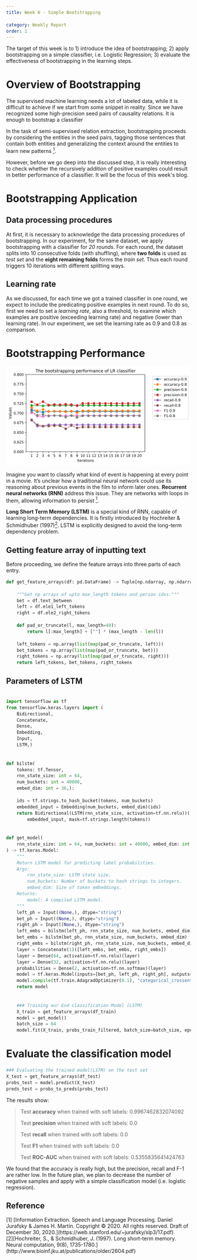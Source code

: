 ```yaml
---
title: Week 6 - Simple Bootstrapping

category: Weekly Report
order: 1
---
```


<!--
1. Bootstrapping Overview
2. Bootstrapping performance
 -->

The target of this week is to 1) introduce the idea of bootstrapping; 2) apply bootstrapping on a simple classifier, i.e. Logistic Regression; 3) evaluate the effectiveness of bootstrapping in the learning steps.


# Overview of Bootstrapping

The supervised machine learning needs a lot of labeled data, while it is difficult to achieve if we start from some snippet in reality. Since we have recognized some high-precision seed pairs of causality relations. It is enough to bootstrap a classifier

In the task of semi-supervised relation extraction, bootstrapping proceeds by considering the entities in the seed pairs, tagging those sentences that contain both entities and generalizing the context around the entities to learn new patterns [<sup>1</sup>](#refer-anchor-1).

However, before we go deep into the discussed step, it is really interesting to check whether the recursively addition of positive examples could result in better performance of a classifier. It will be the focus of this week's blog.


# Bootstrapping Application
## Data processing procedures
At first, it is necessary to acknowledge the data processing procedures of bootstrapping. In our experiment, for the same dataset, we apply bootstrapping with a classifier for *20 rounds*. For each round, the dataset splits into 10 consecutive folds (with shuffling), where **two folds** is used as *test set* and the **eight remaining folds** forms the *train set*. Thus each round triggers 10 iterations with different splitting ways.

## Learning rate
As we discussed, for each time we got a trained classifier in one round, we expect to include the predicating positive examples in next round. To do so, first we need to set a *learning rate*, also a threshold, to examine which examples are positive (exceeding learning rate) and negative (lower than learning rate). In our experiment, we set the learning rate as 0.9 and 0.8 as comparison.



# Bootstrapping Performance

![This is a alt text.](boot_lr.png)


























Imagine you want to classify what kind of event is happening at every point in a movie. It’s unclear how a traditional neural network could use its reasoning about previous events in the film to inform later ones. **Recurrent neural networks (RNN)** address this issue. They are networks with loops in them, allowing information to persist [<sup>1</sup>](#refer-anchor-1).

**Long Short Term Memory (LSTM)** is a special kind of RNN, capable of learning long-term dependencies. It is firstly introduced by Hochreiter & Schmidhuber (1997)[<sup>2</sup>](#refer-anchor-2). LSTM is explicitly designed to avoid the long-term dependency problem.


## Getting feature array of inputting text

Before proceeding, we define the feature arrays into three parts of each entry.

```python
def get_feature_arrays(df: pd.DataFrame) -> Tuple[np.ndarray, np.ndarray, np.ndarray]:

    """Get np arrays of upto max_length tokens and person idxs."""
    bet = df.text_between
    left = df.ele1_left_tokens
    right = df.ele2_right_tokens

    def pad_or_truncate(l, max_length=40):
        return l[:max_length] + [""] * (max_length - len(l))

    left_tokens = np.array(list(map(pad_or_truncate, left)))
    bet_tokens = np.array(list(map(pad_or_truncate, bet)))
    right_tokens = np.array(list(map(pad_or_truncate, right)))
    return left_tokens, bet_tokens, right_tokens

```

## Parameters of LSTM
```python

import tensorflow as tf
from tensorflow.keras.layers import (
    Bidirectional,
    Concatenate,
    Dense,
    Embedding,
    Input,
    LSTM,)


def bilstm(
    tokens: tf.Tensor,
    rnn_state_size: int = 64,
    num_buckets: int = 40000,
    embed_dim: int = 36,):

    ids = tf.strings.to_hash_bucket(tokens, num_buckets)
    embedded_input = Embedding(num_buckets, embed_dim)(ids)
    return Bidirectional(LSTM(rnn_state_size, activation=tf.nn.relu))(
        embedded_input, mask=tf.strings.length(tokens))


def get_model(
    rnn_state_size: int = 64, num_buckets: int = 40000, embed_dim: int = 12
) -> tf.keras.Model:
    """
    Return LSTM model for predicting label probabilities.
    Args:
        rnn_state_size: LSTM state size.
        num_buckets: Number of buckets to hash strings to integers.
        embed_dim: Size of token embeddings.
    Returns:
        model: A compiled LSTM model.
    """
    left_ph = Input((None,), dtype="string")
    bet_ph = Input((None,), dtype="string")
    right_ph = Input((None,), dtype="string")
    left_embs = bilstm(left_ph, rnn_state_size, num_buckets, embed_dim)
    bet_embs = bilstm(bet_ph, rnn_state_size, num_buckets, embed_dim)
    right_embs = bilstm(right_ph, rnn_state_size, num_buckets, embed_dim)
    layer = Concatenate(1)([left_embs, bet_embs, right_embs])
    layer = Dense(64, activation=tf.nn.relu)(layer)
    layer = Dense(32, activation=tf.nn.relu)(layer)
    probabilities = Dense(2, activation=tf.nn.softmax)(layer)
    model = tf.keras.Model(inputs=[bet_ph, left_ph, right_ph], outputs=probabilities)
    model.compile(tf.train.AdagradOptimizer(0.1), "categorical_crossentropy")
    return model


    ### Training our End classification Model (LSTM)
    X_train = get_feature_arrays(df_train)
    model = get_model()
    batch_size = 64
    model.fit(X_train, probs_train_filtered, batch_size=batch_size, epochs=get_n_epochs())

```


# Evaluate the classification model

```python
### Evaluating the trained model(LSTM) on the test set
X_test = get_feature_arrays(df_test)
probs_test = model.predict(X_test)
preds_test = probs_to_preds(probs_test)
```

The results show:
> Test **accuracy** when trained with soft labels: 0.9967462832074092
>
> Test **precision** when trained with soft labels: 0.0
>
> Test **recall** when trained with soft labels: 0.0
>
> Test **F1** when trained with soft labels: 0.0
>
> Test **ROC-AUC** when trained with soft labels: 0.5355835641424763


We found that the accuracy is really high, but the precision, recall and F-1 are rather low. In the future plan, we plan to decrease the number of negative samples and apply with a simple classification model (i.e. logistic regression).







## Reference

<div id="refer-anchor-1"></div>
[1] [Information Extraction. Speech and Language Processing. Daniel Jurafsky & James H. Martin. Copyright © 2020. All
rights reserved. Draft of December 30, 2020.](https://web.stanford.edu/~jurafsky/slp3/17.pdf)







<div id="refer-anchor-2"></div>
[2][Hochreiter, S., & Schmidhuber, J. (1997). Long short-term memory. Neural computation, 9(8), 1735-1780.](http://www.bioinf.jku.at/publications/older/2604.pdf)
